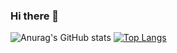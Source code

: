 ### Hi there 👋

![Anurag's GitHub stats](https://github-readme-stats.vercel.app/api?username=young061023&show_icons=true&theme=buefy)
[![Top Langs](https://github-readme-stats.vercel.app/api/top-langs/?username=young061023&layout=compact)](https://github.com/young061023/github-readme-stats&theme=buefy)
